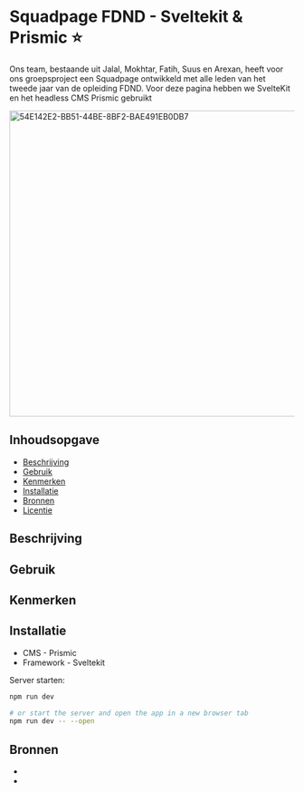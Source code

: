 # Squadpage FDND - Sveltekit & Prismic ⭐️

Ons team, bestaande uit Jalal, Mokhtar, Fatih, Suus en Arexan, heeft voor ons groepsproject een Squadpage ontwikkeld met alle leden van het tweede jaar van de opleiding FDND. Voor deze pagina hebben we SvelteKit en het headless CMS Prismic gebruikt

<img width="540" alt="54E142E2-BB51-44BE-8BF2-BAE491EB0DB7" src="https://github.com/jtoufik/S3-squad-page/assets/94745953/2bede8ee-1249-41df-bfe1-38e525274c74">



<!-- Geef je project een titel en schrijf in één zin wat het is -->

## Inhoudsopgave

  * [Beschrijving](#beschrijving)
  * [Gebruik](#gebruik)
  * [Kenmerken](#kenmerken)
  * [Installatie](#installatie)
  * [Bronnen](#bronnen)
  * [Licentie](#licentie)

## Beschrijving


<!-- Bij Beschrijving staat kort beschreven wat voor project het is en wat je hebt gemaakt -->
<!-- Voeg een mooie poster visual toe 📸 -->
<!-- Voeg een link toe naar Github Pages 🌐-->

## Gebruik

## Kenmerken
<!-- Bij Kenmerken staat welke technieken zijn gebruikt en hoe. Wat is de HTML structuur? Wat zijn de belangrijkste dingen in CSS? Wat is er met JS gedaan en hoe? Misschien heb je iets met NodeJS gedaan, of heb je een framwork of library gebruikt? -->


## Installatie
<!-- Bij Instalatie staat hoe een andere developer aan jouw repo kan werken -->

* CMS - Prismic
* Framework - Sveltekit


Server starten:

```bash
npm run dev

# or start the server and open the app in a new browser tab
npm run dev -- --open
```

## Bronnen

* 
* 



